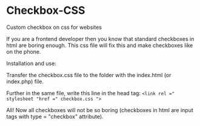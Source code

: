 # Checkbox-CSS
Custom checkbox on css for websites

If you are a frontend developer then you know that standard checkboxes in html are boring enough.
This css file will fix this and make checkboxes like on the phone.

Installation and use:

Transfer the checkbox.css file to the folder with the index.html (or index.php) file.

Further in the same file, write this line in the head tag:
`<link rel =" stylesheet "href =" checkbox.css ">`

All! Now all checkboxes will not be so boring (checkboxes in html are input tags with type = "checkbox" attribute).

